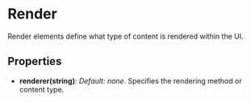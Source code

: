 # Render
Render elements define what type of content is rendered within the UI.

## Properties
- **renderer(string)**: *Default: none*. Specifies the rendering method or content type.